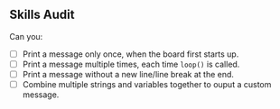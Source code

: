 ## Skills Audit
Can you:
- [ ] Print a message only once, when the board first starts up.
- [ ] Print a message multiple times, each time `loop()` is called.
- [ ] Print a message without a new line/line break at the end.
- [ ] Combine multiple strings and variables together to ouput a custom message.